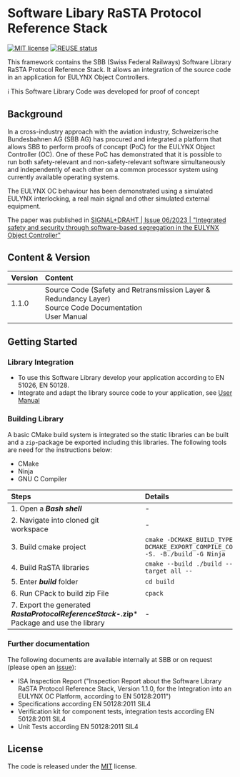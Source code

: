 # Software Libary RaSTA Protocol Reference Stack
[![MIT license](https://img.shields.io/badge/License-MIT-blue.svg)](https://spdx.org/licenses/MIT.html)
[![REUSE status](https://api.reuse.software/badge/github.com/SchweizerischeBundesbahnen/sbb-rasta-stack)](https://api.reuse.software/info/github.com/SchweizerischeBundesbahnen/sbb-rasta-stack)

This framework contains the SBB (Swiss Federal Railways) Software Library RaSTA
Protocol Reference Stack. It allows an integration of the source code in an
application for EULYNX Object Controllers.

:information_source: This Software Library Code was developed for proof of
concept

## Background
In a cross-industry approach with the aviation industry, Schweizerische
Bundesbahnen AG (SBB AG) has procured and integrated a platform that allows SBB
to perform proofs of concept (PoC) for the EULYNX Object Controller (OC). One of
these PoC has demonstrated that it is possible to run both safety-relevant and
non-safety-relevant software simultaneously and independently of each other on a
common processor system using currently available operating systems.

The EULYNX OC behaviour has been demonstrated using a simulated EULYNX
interlocking, a real main signal and other simulated external equipment.

The paper was published in [SIGNAL+DRAHT | Issue 06/2023 | "Integrated safety and security through software-based segregation in the EULYNX Object Controller"](https://eurailpress-archiv.de/SingleView.aspx?show=5301114)

## Content & Version
| Version | Content |
|:---|:---|
| 1.1.0 | Source Code (Safety and Retransmission Layer & Redundancy Layer) <br/>Source Code Documentation <br/>User Manual |

## Getting Started
### Library Integration
* To use this Software Library develop your application according to EN 51026, EN 50128.
* Integrate and adapt the library source code to your application, see [User Manual](docs/SBB-RaSTA-084-UserManual-1.pdf)

### Building Library
A basic CMake build system is integrated so the static libraries can be built
and a `zip`-package be exported including this libraries.
The following tools are need for the instructions below:
* CMake
* Ninja
* GNU C Compiler

| Steps | Details |
|:---|:---|
| 1. Open a ***Bash shell*** | - |
| 2. Navigate into cloned git workspace | - |
| 3. Build cmake project | `cmake -DCMAKE_BUILD_TYPE:STRING=Debug -DCMAKE_EXPORT_COMPILE_COMMANDS:BOOL=TRUE -S. -B./build -G Ninja` |
| 4. Build RaSTA libraries | `cmake --build ./build --config Debug --target all --` |
| 5. Enter ***build*** folder | `cd build` |
| 6. Run CPack to build zip File | `cpack` |
| 7. Export the generated ***RastaProtocolReferenceStack-*.zip*** Package and use the library | - |

### Further documentation
The following documents are available internally at SBB or on request (please open an [issue](CONTRIBUTING.md#submit-issue)):
* ISA Inspection Report ("Inspection Report about the Software Library RaSTA
  Protocol Reference Stack, Version 1.1.0, for the Integration into an EULYNX OC
  Platform, according to EN 50128:2011")
* Specifications according EN 50128:2011 SIL4
* Verification kit for component tests, integration tests according EN 50128:2011 SIL4
* Unit Tests according EN 50128:2011 SIL4

## License
The code is released under the [MIT](LICENSES/MIT.txt) license.
